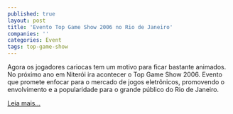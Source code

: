```yaml
---
published: true
layout: post
title: 'Evento Top Game Show 2006 no Rio de Janeiro'
companies: ''
categories: Event
tags: top-game-show
---
```

Agora os jogadores cariocas tem um motivo para ficar bastante animados. No próximo ano em Niterói ira acontecer o Top Game Show 2006. Evento que promete enfocar para o mercado de jogos eletrônicos, promovendo o envolvimento e a popularidade para o grande público do Rio de Janeiro.

<a href="{{ site.baseurl }}/2005/12/02/top-game-show-2006/">Leia mais...</a>
